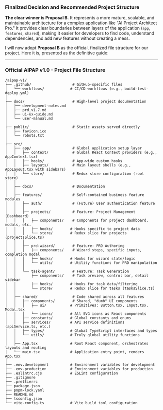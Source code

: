 
### **Finalized Decision and Recommended Project Structure**

**The clear winner is Proposal B.** It represents a more mature, scalable, and maintainable architecture for a complex application like "AI Project Architect Pro." It provides clear boundaries between layers of the application (`app`, `features`, `shared`), making it easier for developers to find code, understand dependencies, and add new features without creating a mess.

I will now adopt **Proposal B** as the official, finalized file structure for our project. Here it is, presented as the definitive guide:

---

### **Official AIPAP v1.0 - Project File Structure**

```
/aipap-v1/
├── .github/                   # GitHub-specific files
│   └── workflows/            # CI/CD workflows (e.g., build-test-deploy.yml)
│
├── docs/                      # High-level project documentation
│   ├── development-notes.md
│   ├── prd_v1.7.md
│   ├── ui-ux-guide.md
│   └── user-manual.md
│
├── public/                    # Static assets served directly
│   ├── favicon.ico
│   └── robots.txt
│
├── src/
│   ├── app/                   # Global application setup layer
│   │   ├── context/           # Global React Context providers (e.g., AppContext.tsx)
│   │   ├── hooks/             # App-wide custom hooks
│   │   ├── layouts/           # Main layout shells (e.g., AppLayout.tsx with sidebars)
│   │   └── store/             # Redux store configuration (root store)
│   │
│   ├── docs/                  # Documentation
│   │
│   ├── features/              # Self-contained business feature modules
│   │   ├── auth/              # (Future) User authentication feature
│   │   │
│   │   ├── projects/          # Feature: Project Management (Dashboard)
│   │   │   ├── components/    # Components for project dashboard, modals, etc.
│   │   │   ├── hooks/        # Hooks specific to project data
│   │   │   └── store/        # Redux slice for projects (projectsSlice.ts)
│   │   │
│   │   ├── prd-wizard/        # Feature: PRD Authoring
│   │   │   ├── components/    # Wizard steps, specific inputs, completion modal
│   │   │   ├── hooks/        # Hooks for wizard state/logic
│   │   │   └── utils/        # Utility functions for PRD manipulation
│   │   │
│   │   └── task-agent/        # Feature: Task Generation
│   │       ├── components/    # Task preview, control bar, detail sidebar
│   │       ├── hooks/        # Hooks for task data/filtering
│   │       └── store/        # Redux slice for tasks (tasksSlice.ts)
│   │
│   ├── shared/                # Code shared across all features
│   │   ├── components/        # Shared, "dumb" UI components
│   │   │   ├── ui/           # Primitives: Button.tsx, Input.tsx, Modal.tsx
│   │   │   └── icons/        # All SVG icons as React components
│   │   ├── constants/        # Global constants and enums
│   │   ├── services/         # API service definitions (apiService.ts, etc.)
│   │   ├── types/            # Global TypeScript interfaces and types
│   │   └── utils/            # Truly global utility functions
│   │
│   ├── App.tsx               # Root React component, orchestrates layouts and routing
│   └── main.tsx              # Application entry point, renders App.tsx
│
├── .env.development          # Environment variables for development
├── .env.production           # Environment variables for production
├── .eslintrc.cjs             # ESLint configuration
├── .gitignore
├── .prettierrc
├── package.json
├── pnpm-lock.yaml
├── README.md
├── tsconfig.json
└── vite.config.ts            # Vite build tool configuration
```
